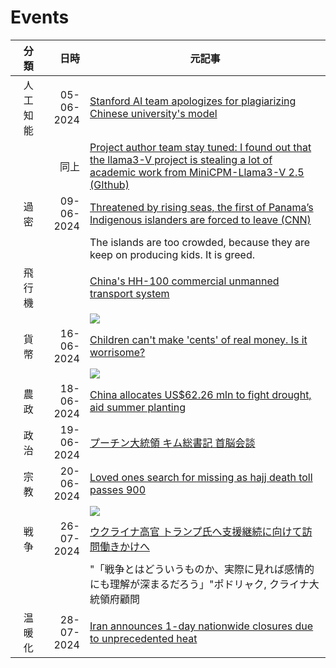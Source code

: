 # Events
|分類 | 日時 | 元記事 |
| --: | --: | -- |
| 人工知能 | 05-06-2024 | [Stanford AI team apologizes for plagiarizing Chinese university's model](https://english.news.cn/20240605/3583ee9143d844758ba3a7ef26170e6d/c.html)|
||同上|[Project author team stay tuned: I found out that the llama3-V project is stealing a lot of academic work from MiniCPM-Llama3-V 2.5 (GIthub)](https://github.com/OpenBMB/MiniCPM-V/issues/196)|
| 過密| 09-06-2024| [Threatened by rising seas, the first of Panama’s Indigenous islanders are forced to leave (CNN)](https://edition.cnn.com/interactive/2024/06/climate/panama-climate-refugees-guna-rising-seas-cnnphotos/)|
|  |  |The islands are too crowded, because they are keep on producing kids. It is greed.|
| 飛行機 |  |[China's HH-100 commercial unmanned transport system](https://www.shine.cn/biz/tech/2406124737/)|
| | | ![](https://obj.shine.cn/files/2024/06/12/f6929336-3353-4e1e-9e14-bf5dacea25ff_0.jpg)|
| 貨幣| 16-06-2024| [Children can't make 'cents' of real money. Is it worrisome?](https://www.shine.cn/opinion/2406152838/)|
|||![](https://obj.shine.cn/files/2024/06/15/42de2c74-8415-4a27-9e1d-0e519fd6741d_0.jpg)|
| 農政 | 18-06-2024 | [China allocates US$62.26 mln to fight drought, aid summer planting](https://www.shine.cn/news/nation/2406182299/)|
| 政治| 19-06-2024 |  [プーチン大統領 キム総書記 首脳会談](https://www3.nhk.or.jp/news/html/20240619/k10014485041000.html)|
| 宗教 | 20-06-2024 | [Loved ones search for missing as hajj death toll passes 900](https://www.shine.cn/news/world/2406207518/)|
||| ![](https://obj.shine.cn/files/2024/06/20/c7b4d4dd-5d6e-4ff4-a2a9-6cc92bba2f7b_0.jpg)|
| 戦争 |26-07-2024|[ウクライナ高官 トランプ氏へ支援継続に向けて訪問働きかけへ](https://www3.nhk.or.jp/news/html/20240726/k10014524191000.html)|
|||"「戦争とはどういうものか、実際に見れば感情的にも理解が深まるだろう」"ポドリャク, クライナ大統領府顧問|
| 温暖化 | 28-07-2024 | [Iran announces 1-day nationwide closures due to unprecedented heat](https://www.shine.cn/news/world/2407279727/) |
